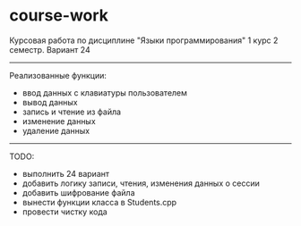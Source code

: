 # course-work
Курсовая работа по дисциплине "Языки программирования"
1 курс 2 семестр. Вариант 24

---
Реализованные функции:
- ввод данных с клавиатуры пользователем
- вывод данных
- запись и чтение из файла
- изменение данных
- удаление данных

---
TODO:
- выполнить 24 вариант
- добавить логику записи, чтения, изменения данных о сессии
- добавить шифрование файла
- вынести функции класса в Students.cpp
- провести чистку кода